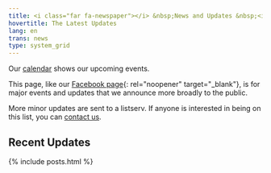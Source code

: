 ```yaml
---
title: <i class="far fa-newspaper"></i> &nbsp;News and Updates &nbsp;<i class="fas fa-bullhorn"></i>
hovertitle: The Latest Updates
lang: en
trans: news
type: system_grid
---
```

Our [calendar](/calendar) shows our upcoming events.

This page, like our [Facebook page](https://fb.com/MontrealQuakers/){: rel="noopener" target="_blank"}, is for major events and updates that we announce more broadly to the public. 

More minor updates are sent to a listserv. If anyone is interested in being on this list, you can [contact us](/contact.html). 

## Recent Updates

{% include posts.html %}
